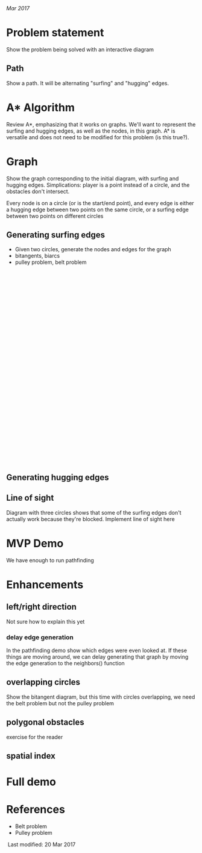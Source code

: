 <!doctype HTML>
<meta charset="utf-8" />

<body>
<address>Mar 2017</address>

<style>
svg { pointer-events: none; }
text { font-family: helvetica; font-size: 16px; text-anchor: middle; }
line { fill: none; stroke: black; }
.dashed { stroke-dasharray: 4,3; }
.draggable { pointer-events: visible; cursor: move; }
.draggable:hover { filter:url(#drop-shadow); }
</style>



# Problem statement

Show the problem being solved with an interactive diagram

## Path

Show a path. It will be alternating "surfing" and "hugging" edges.

# A\* Algorithm

Review A\*, emphasizing that it works on graphs. We'll want to represent the surfing and hugging edges, as well as the nodes, in this graph. A\* is versatile and does not need to be modified for this problem (is this true?). 

# Graph

Show the graph corresponding to the initial diagram, with surfing and hugging edges. Simplications: player is a point instead of a circle, and the obstacles don't intersect.

Every node is on a circle (or is the start/end point), and every edge is either a hugging edge between two points on the same circle, or a surfing edge between two points on different circles

## Generating surfing edges

- Given two circles, generate the nodes and edges for the graph
- bitangents, biarcs
- pulley problem, belt problem

<svg id="belt-problem" width="600" height="300">
  <circle id="belt-circle-1" class="draggable" :cx="A.x" :cy="A.y" :r="A.r" fill="hsl(240,10%,90%)"/>
  <circle id="belt-circle-2" class="draggable" :cx="B.x" :cy="B.y" :r="B.r" fill="hsl(240,10%,90%)"/>
  <circle :cx="A.x" :cy="A.y" :r="A.r" fill="none" stroke="black"/>
  <circle :cx="B.x" :cy="B.y" :r="B.r" fill="none" stroke="black"/>
  <line class="dashed" :x1="A.x" :y1="A.y" :x2="B.x" :y2="B.y"/>
  <belt-label :at="A" :opposite="B" label="A"/>
  <belt-label :at="B" :opposite="A" label="B"/>
  <template v-if="non_overlapping">
    <line class="dashed" :x1="A.x" :y1="A.y" :x2="C.x" :y2="C.y"/>
    <line class="dashed" :x1="A.x" :y1="A.y" :x2="D.x" :y2="D.y"/>
    <line class="dashed" :x1="B.x" :y1="B.y" :x2="E.x" :y2="E.y"/>
    <line class="dashed" :x1="B.x" :y1="B.y" :x2="F.x" :y2="F.y"/>
    <line :x1="C.x" :y1="C.y" :x2="F.x" :y2="F.y" stroke-width="2" style="stroke:hsl(240,50%,50%)"/>
    <line :x1="D.x" :y1="D.y" :x2="E.x" :y2="E.y" stroke-width="2" style="stroke:hsl(240,50%,50%)"/>
    <belt-label :at="C" :opposite="A" label="C"/>
    <belt-label :at="D" :opposite="A" label="D"/>
    <belt-label :at="E" :opposite="B" label="E"/>
    <belt-label :at="F" :opposite="B" label="F"/>
    <belt-label :at="theta_AC" :opposite="A" label="θ"/>
    <belt-label :at="theta_AD" :opposite="A" label="θ"/>
    <belt-label :at="theta_BE" :opposite="B" label="θ"/>
    <belt-label :at="theta_BF" :opposite="B" label="θ"/>
  </template>
  <template v-else>
    <text x="300" y="15">Overlapping circles have no bitangents</text>
  </template>
</svg>


<svg id="pulley-problem" width="600" height="300">
  <circle id="pulley-circle-1" class="draggable" :cx="A.x" :cy="A.y" :r="A.r" fill="hsl(240,10%,90%)"/>
  <circle id="pulley-circle-2" class="draggable" :cx="B.x" :cy="B.y" :r="B.r" fill="hsl(240,10%,90%)"/>
  <circle :cx="A.x" :cy="A.y" :r="A.r" fill="none" stroke="black"/>
  <circle :cx="B.x" :cy="B.y" :r="B.r" fill="none" stroke="black"/>
  <line class="dashed" :x1="A.x" :y1="A.y" :x2="B.x" :y2="B.y"/>
  <belt-label :at="A" :opposite="B" label="A"/>
  <belt-label :at="B" :opposite="A" label="B"/>
  <template v-if="non_containing">
    <line class="dashed" :x1="A.x" :y1="A.y" :x2="C.x" :y2="C.y"/>
    <line class="dashed" :x1="A.x" :y1="A.y" :x2="D.x" :y2="D.y"/>
    <line class="dashed" :x1="B.x" :y1="B.y" :x2="E.x" :y2="E.y"/>
    <line class="dashed" :x1="B.x" :y1="B.y" :x2="F.x" :y2="F.y"/>
    <line :x1="C.x" :y1="C.y" :x2="F.x" :y2="F.y" stroke-width="2" style="stroke:hsl(240,50%,50%)"/>
    <line :x1="D.x" :y1="D.y" :x2="E.x" :y2="E.y" stroke-width="2" style="stroke:hsl(240,50%,50%)"/>
    <belt-label :at="C" :opposite="A" label="C"/>
    <belt-label :at="D" :opposite="A" label="D"/>
    <belt-label :at="E" :opposite="B" label="E"/>
    <belt-label :at="F" :opposite="B" label="F"/>
    <belt-label :at="theta_AC" :opposite="A" label="θ"/>
    <belt-label :at="theta_AD" :opposite="A" label="θ"/>
    <belt-label :at="theta_BE" :opposite="B" label="θ"/>
    <belt-label :at="theta_BF" :opposite="B" label="θ"/>
  </template>
  <template v-else>
    <text x="300" y="15">Smaller circle entirely contained in larger one</text>
  </template>
</svg>

## Generating hugging edges


## Line of sight

Diagram with three circles shows that some of the surfing edges don't actually work because they're blocked. Implement line of sight here

# MVP Demo

We have enough to run pathfinding

# Enhancements

## left/right direction

Not sure how to explain this yet

### delay edge generation

In the pathfinding demo show which edges were even looked at. If these things are moving around, we can delay generating that graph by moving the edge generation to the neighbors() function

## overlapping circles

Show the bitangent diagram, but this time with circles overlapping, we need the belt problem but not the pulley problem

## polygonal obstacles

exercise for the reader

## spatial index

# Full demo




# References

- Belt problem
- Pulley problem


<svg width="0" height="0">
  <defs>
    <filter id="drop-shadow" x="-100%" y="-100%" width="300%" height="300%">
      <feGaussianBlur in="SourceAlpha" stdDeviation="2"/>
      <feOffset dx="0" dy="1" result="offsetblur"/>
      <feFlood flood-color="#000000"/>
      <feComposite in2="offsetblur" operator="in"/>
      <feMerge>
        <feMergeNode/>
        <feMergeNode in="SourceGraphic"/>
      </feMerge>
    </filter>
  </defs>
</svg>

<script src="https://unpkg.com/vue"></script>
<script src="draggable.js"></script>
<script src="belt-problem.js"></script>

<!-- hhmts start -->Last modified: 20 Mar 2017<!-- hhmts end -->

</body>
